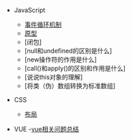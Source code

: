 - JavaScript
  - [事件循环机制](closure.md)
  - [原型](prototype.md)
  - [闭包]
  - [null和undefined的区别是什么]
  - [new操作符的作用是什么]
  - [call()和apply()的区别和作用是什么]
  - [说说this对象的理解]
  - [将类（伪）数组转换为标准数组]

- CSS
  - [布局](layout.md)

- VUE
  -[vue相关问题总结](vueProble.md)